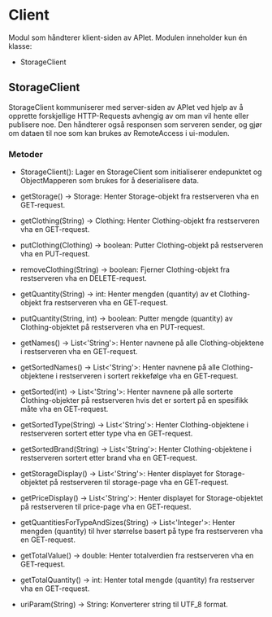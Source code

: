 # Client

Modul som håndterer klient-siden av APIet.
Modulen inneholder kun én klasse:

- StorageClient

## StorageClient

StorageClient kommuniserer med server-siden av APIet ved hjelp av å opprette forskjellige HTTP-Requests avhengig av om man vil hente eller publisere noe. Den håndterer også responsen som serveren sender, og gjør om dataen til noe som kan brukes av RemoteAccess i ui-modulen.

### Metoder

- StorageClient(): Lager en StorageClient som initialiserer endepunktet og ObjectMapperen som brukes for å deserialisere data.

- getStorage() -> Storage: Henter Storage-objekt fra restserveren vha en GET-request.

- getClothing(String) -> Clothing: Henter Clothing-objekt fra restserveren vha en GET-request.

- putClothing(Clothing) -> boolean: Putter Clothing-objekt på restserveren vha en PUT-request.

- removeClothing(String) -> boolean: Fjerner Clothing-objekt fra restserveren vha en DELETE-request.

- getQuantity(String) -> int: Henter mengden (quantity) av et Clothing-objekt fra restserveren vha en GET-request. 

- putQuantity(String, int) -> boolean: Putter mengde (quantity) av Clothing-objektet på restserveren vha en PUT-request.  

- getNames() -> List<'String'>: Henter navnene på alle Clothing-objektene i restserveren vha en GET-request.

- getSortedNames() -> List<'String'>: Henter navnene på alle Clothing-objektene i restserveren i sortert rekkefølge vha en GET-request.

- getSorted(int) -> List<'String'>: Henter navnene på alle sorterte Clothing-objekter på restserveren hvis det er sortert på en spesifikk måte vha en GET-request.

- getSortedType(String) -> List<'String'>: Henter Clothing-objektene i restserveren sortert etter type vha en GET-request.

- getSortedBrand(String) -> List<'String'>: Henter Clothing-objektene i restserveren sortert etter brand vha en GET-request.

- getStorageDisplay() -> List<'String'>: Henter displayet for Storage-objektet på restserveren til storage-page vha en GET-request.

- getPriceDisplay() -> List<'String'>: Henter displayet for Storage-objektet på restserveren til price-page vha en GET-request.

- getQuantitiesForTypeAndSizes(String) -> List<'Integer'>: Henter mengden (quantity) til hver størrelse basert på type fra restserveren vha en GET-request.

- getTotalValue() -> double: Henter totalverdien fra restserveren vha en GET-request.

- getTotalQuantity() -> int: Henter total mengde (quantity) fra restserver vha en GET-request.

- uriParam(String) -> String: Konverterer string til UTF_8 format.